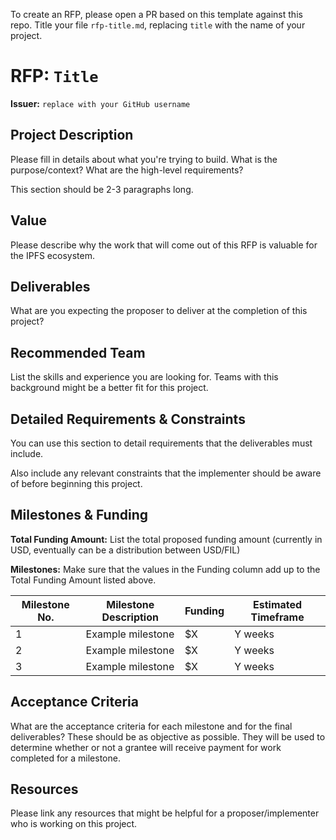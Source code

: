To create an RFP, please open a PR based on this template against this repo. Title your file `rfp-title.md`, replacing `title` with the name of your project.

# RFP: `Title`

**Issuer:** `replace with your GitHub username`

## Project Description

Please fill in details about what you're trying to build. What is the purpose/context? What are the high-level requirements?

This section should be 2-3 paragraphs long.

## Value

Please describe why the work that will come out of this RFP is valuable for the IPFS ecosystem.

## Deliverables

What are you expecting the proposer to deliver at the completion of this project?

## Recommended Team

List the skills and experience you are looking for. Teams with this background might be a better fit for this project.

## Detailed Requirements & Constraints

You can use this section to detail requirements that the deliverables must include.

Also include any relevant constraints that the implementer should be aware of before beginning this project.

## Milestones & Funding

**Total Funding Amount:** List the total proposed funding amount (currently in USD, eventually can be a distribution between USD/FIL)

**Milestones:** Make sure that the values in the Funding column add up to the Total Funding Amount listed above.

| Milestone No. | Milestone Description | Funding | Estimated Timeframe |
| --- | --- | --- | --- |
| 1 | Example milestone | $X | Y weeks |
| 2 | Example milestone | $X | Y weeks |
| 3 | Example milestone | $X | Y weeks |

## Acceptance Criteria

What are the acceptance criteria for each milestone and for the final deliverables? These should be as objective as possible. They will be used to determine whether or not a grantee will receive payment for work completed for a milestone. 

## Resources

Please link any resources that might be helpful for a proposer/implementer who is working on this project.
